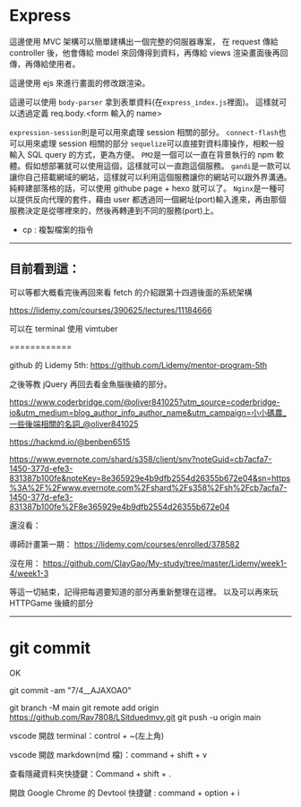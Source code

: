 # Express

這邊使用 MVC 架構可以簡單建構出一個完整的伺服器專案，
在 request 傳給 controller 後，他會傳給 model 來回傳得到資料，再傳給 views 渲染畫面後再回傳，再傳給使用者。

這邊使用 ejs 來進行畫面的修改跟渲染。

這邊可以使用 `body-parser` 拿到表單資料(在`express_index.js`裡面)。
這樣就可以透過定義 req.body.<form 輸入的 name>

`expression-session`則是可以用來處理 session 相關的部分。
`connect-flash`也可以用來處理 session 相關的部分
`sequelize`可以直接對資料庫操作，相較一般輸入 SQL query 的方式，更為方便。
`PM2`是一個可以一直在背景執行的 npm 軟體。假如想部署就可以使用這個，這樣就可以一直跑這個服務。
`gandi`是一款可以讓你自己搭載網域的網站，這樣就可以利用這個服務讓你的網站可以跟外界溝通。純粹建部落格的話，可以使用 githube page + hexo 就可以了。
`Nginx`是一種可以提供反向代理的套件，藉由 user 都透過同一個網址(port)輸入進來，再由那個服務決定是從哪裡來的，然後再轉連到不同的服務(port)上。

- cp : 複製檔案的指令

---

## 目前看到這：

可以等都大概看完後再回來看 fetch 的介紹跟第十四週後面的系統架構

https://lidemy.com/courses/390625/lectures/11184666

可以在 terminal 使用 vimtuber

============

github 的 Lidemy 5th:
https://github.com/Lidemy/mentor-program-5th

之後等教 jQuery 再回去看金魚腦後續的部分。

https://www.coderbridge.com/@oliver841025?utm_source=coderbridge-io&utm_medium=blog_author_info_author_name&utm_campaign=小小碼農_一些後端相關的名詞_@oliver841025

https://hackmd.io/@benben6515

https://www.evernote.com/shard/s358/client/snv?noteGuid=cb7acfa7-1450-377d-efe3-831387b100fe&noteKey=8e365929e4b9dfb2554d26355b672e04&sn=https%3A%2F%2Fwww.evernote.com%2Fshard%2Fs358%2Fsh%2Fcb7acfa7-1450-377d-efe3-831387b100fe%2F8e365929e4b9dfb2554d26355b672e04

還沒看：

導師計畫第一期：
https://lidemy.com/courses/enrolled/378582

沒在用：
https://github.com/ClayGao/My-study/tree/master/Lidemy/week1-4/week1-3

等這一切結束，記得把每週要知道的部分再重新整理在這裡。
以及可以再來玩 HTTPGame 後續的部分

---

# git commit

OK

git commit -am "7/4\_\_AJAXOAO"

git branch -M main
git remote add origin https://github.com/Ray7808/LSitduedmyy.git
git push -u origin main

vscode 開啟 terminal：control + ~(左上角)

vscode 開啟 markdown(md 檔)：command + shift + v

查看隱藏資料夾快捷鍵：Command + shift + .

開啟 Google Chrome 的 Devtool 快捷鍵 : command + option + i
